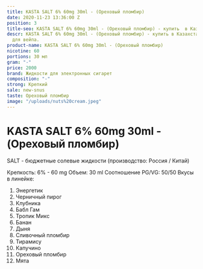 ```yaml
---
title: KASTA SALT 6% 60mg 30ml - (Ореховый пломбир)
date: 2020-11-23 13:36:00 Z
position: 3
title-seo: KASTA SALT 6% 60mg 30ml - (Ореховый пломбир) - купить  в Казахстане
descr: KASTA SALT 6% 60mg 30ml - (Ореховый пломбир) - купить в Казахстане жидкость
  для вейпа.
product-name: KASTA SALT 6% 60mg 30ml - (Ореховый пломбир)
nicotine: 60
portions: 30 мл
gram: "-"
price: 2000
brand: Жидкости для электронных сигарет
composition: "-"
strong: Крепкий
sale: new-snus
taste: Ореховый пломбир
image: "/uploads/nuts%20cream.jpeg"
---
```


# KASTA SALT 6% 60mg 30ml - (Ореховый пломбир)

SALT - бюджетные солевые жидкости (производство: Россия / Китай)

Крепкость: 6% - 60 mg Объем: 30 ml Соотношение PG/VG: 50/50 Вкусы в линейке:

1. Энергетик
2. Черничный пирог
3. Клубника
4. Бабл Гам
5. Тропик Микс
6. Банан
7. Дыня
8. Сливочный пломбир
9. Тирамису
10. Капучино
11. Ореховый пломбир
12. Мята